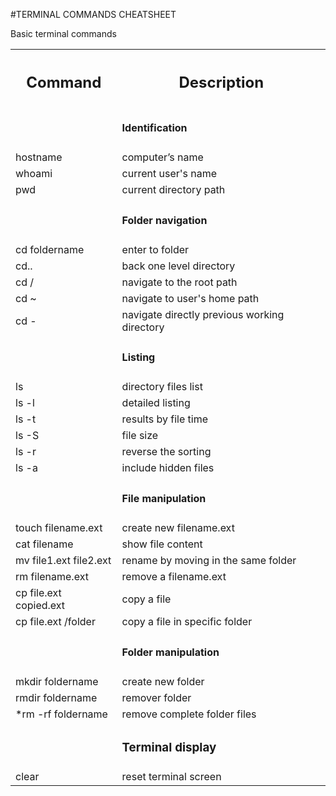 #TERMINAL COMMANDS CHEATSHEET

<p>Basic terminal commands</p>

<table style="width=30%">
    <tr>
        <th><h2>Command     </h2></th>
        <th><h2>Description </h2></th>
    </tr>
                                                    <tr>
                                                        <td></td>
                                                        <td><h4>Identification</h4></td>
                                                    </tr>
   <tr>
        <td>hostname</td>
        <td>computer’s name</td>
    </tr>
    <tr>
        <td>whoami</td>
        <td>current user's name</td>
    </tr>
    <tr>
        <td>pwd</td>
        <td>current directory path</td>
    </tr>
                                                    <tr>
                                                        <td></td>
                                                        <td><h4>Folder navigation</h4></td>
                                                    </tr>
    <tr>
        <td>cd foldername</td>
        <td>enter to folder</td>
    </tr>
    <tr>
        <td>cd..</td>
        <td>back one level directory</td>
    </tr>
    <tr>
        <td>cd /</td>
        <td>navigate to the root path</td>
    </tr>
    <tr>
        <td>cd ~</td>
        <td>navigate to user's home path</td>
    </tr>
    <tr>
        <td>cd -</td>
        <td>navigate directly previous working directory</td>
    </tr>
                                                    <tr>
                                                        <td></td>
                                                        <td><h4>Listing</h4></td>
                                                    </tr>
    <tr>
        <td>ls</td>
        <td>directory files list</td>
    </tr>
    <tr>
        <td>ls -l</td>
        <td>detailed listing</td>
    </tr>
    <tr>
        <td>ls -t</td>
        <td>results by file time</td>
    </tr>
    <tr>
        <td>ls -S</td>
        <td>file size</td>
    </tr>
    <tr>
        <td>ls -r</td>
        <td>reverse the sorting</td>
    </tr>
    <tr>
        <td>ls -a</td>
        <td>include hidden files</td>
    </tr>
                                                    <tr>
                                                        <td></td>
                                                        <td><h4>File manipulation</h4></td>
                                                    </tr>
    <tr>
        <td>touch filename.ext</td>
        <td>create new filename.ext</td>
    </tr>
    <tr>
        <td>cat filename</td>
        <td>show file content</td>
    </tr>
    <tr>
        <td>mv file1.ext file2.ext</td>
        <td>rename by moving in the same folder</td>
    </tr>
    <tr>
        <td>rm filename.ext</td>
        <td>remove a filename.ext</td>
    </tr>
    <tr>
        <td>cp file.ext copied.ext</td>
        <td>copy a file</td>
    </tr>
    <tr>
        <td>cp file.ext /folder</td>
        <td>copy a file in specific folder</td>
    </tr>
                                                    <tr>
                                                        <td></td>
                                                        <td><h4>Folder manipulation</h4></td>
                                                    </tr>
    <tr>
        <td>mkdir foldername</td>
        <td>create new folder</td>
    </tr>
    <tr>
        <td>rmdir foldername</td>
        <td>remover folder</td>
    </tr>
    <tr>
        <td>*rm -rf foldername</td>
        <td>remove complete folder files</td>
    </tr>
                                                    <tr>
                                                        <td></td>
                                                        <td><h3>Terminal display</h3></td>
                                                    </tr>
    <tr>
        <td>clear</td>
        <td>reset terminal screen</td>
    </tr>

</table>
